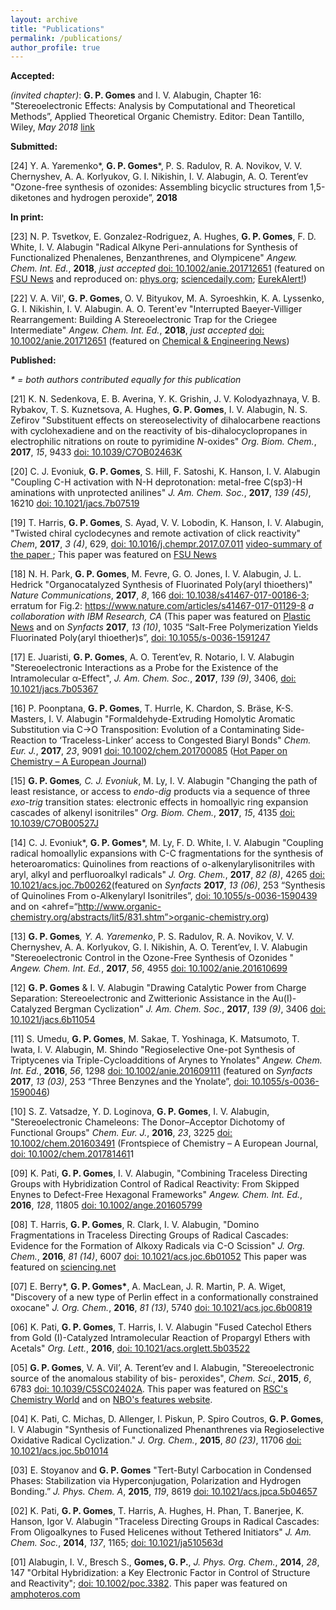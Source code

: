```yaml
---
layout: archive
title: "Publications"
permalink: /publications/
author_profile: true
---
```


<b>Accepted:</b>

<i>(invited chapter)</i>: <b>G. P. Gomes</b> and I. V. Alabugin, Chapter 16: "Stereoelectronic Effects: Analysis by Computational and Theoretical Methods”, Applied Theoretical Organic Chemistry. Editor: Dean Tantillo, Wiley, <i>May 2018</i> <a href= "http://www.worldscientific.com/worldscibooks/10.1142/q0119">link</a>

<b>Submitted:</b>

[24] Y. A. Yaremenko*, <b>G. P. Gomes</b>*, P. S. Radulov, R. A. Novikov, V. V. Chernyshev, A. A. Korlyukov, G. I. Nikishin, I. V. Alabugin, A. O. Terent’ev "Ozone-free synthesis of ozonides: Assembling bicyclic structures from 1,5-diketones and hydrogen peroxide”, <b>2018</b>

<b>In print:</b>

[23] N. P. Tsvetkov, E. Gonzalez-Rodriguez, A. Hughes, <b>G. P. Gomes</b>, F. D. White, I. V. Alabugin "Radical Alkyne Peri-annulations for Synthesis of Functionalized Phenalenes, Benzanthrenes, and Olympicene" <i>Angew. Chem. Int. Ed.</i>, <b>2018</b>,  <i>just accepted</i> <a href="http://onlinelibrary.wiley.com/doi/10.1002/anie.201712651/epdf">doi: 10.1002/anie.201712651</a> (featured on <a href=“http://news.fsu.edu/news/science-technology/2018/02/20/researchers-achieve-olympic-ring-molecule-breakthrough-just-time-winter-games/”>FSU News</a> and reproduced on: <a href="https://phys.org/news/2018-02-olympic-molecule-breakthrough-winter-games.html">phys.org</a>; <a href="https://www.sciencedaily.com/releases/2018/02/180220143511.htm">sciencedaily.com</a>; <a href="https://www.eurekalert.org/pub_releases/2018-02/fsu-ra021918.php">EurekAlert!</a>)

[22] V. A. Vil', <b>G. P. Gomes</b>, O. V. Bityukov, M. A. Syroeshkin, K. A. Lyssenko, G. I. Nikishin, I. V. Alabugin. A. O. Terent'ev "Interrupted Baeyer-Villiger Rearrangement: Building A Stereoelectronic Trap for the Criegee Intermediate" <i>Angew. Chem. Int. Ed.</i>, <b>2018</b>,  <i>just accepted</i> <a href="http://onlinelibrary.wiley.com/doi/10.1002/anie.201712651/epdf">doi: 10.1002/anie.201712651</a> (featured on <a href=“https://cen.acs.org/articles/96/i7/Elusive-Criegee-reaction-intermediate-captured.html”>Chemical & Engineering News</a>)

<b>Published:</b>

<i>* = both authors contributed equally for this publication</i>

[21] K. N. Sedenkova, E. B. Averina, Y. K. Grishin, J. V. Kolodyazhnaya, V. B. Rybakov, T. S. Kuznetsova, A. Hughes, <b>G. P. Gomes</b>, I. V. Alabugin, N. S. Zefirov "Substituent effects on stereoselectivity of dihalocarbene reactions with cyclohexadiene and on the reactivity of bis-dihalocyclopropanes in electrophilic nitrations on route to pyrimidine <i>N</i>-oxides" <i>Org. Biom. Chem.</i>, <b>2017</b>,  <i>15</i>, 9433 <a href="http://pubs.rsc.org/en/Content/ArticleLanding/2017/OB/C7OB02463K#!divAbstract">doi: 10.1039/C7OB02463K</a>

[20] C. J. Evoniuk, <b>G. P. Gomes</b>, S. Hill, F. Satoshi, K. Hanson, I. V. Alabugin "Coupling C-H activation with N-H deprotonation: metal-free C(sp3)-H aminations with unprotected anilines"  <i>J. Am. Chem. Soc.</i>, <b>2017</b>, <i>139 (45)</i>, 16210 <a href="http://pubs.acs.org/doi/pdf/10.1021/jacs.7b07519">doi: 10.1021/jacs.7b07519</a>

[19] T. Harris, <b>G. P. Gomes</b>, S. Ayad, V. V. Lobodin, K. Hanson, I. V. Alabugin, "Twisted chiral cyclodecynes and remote activation of click reactivity" <i>Chem</i>, <b>2017</b>, <i>3 (4)</i>, 629, <a href="http://www.cell.com/chem/abstract/S2451-9294(17)30318-2">doi: 10.1016/j.chempr.2017.07.011</a> <a href= "http://s3.amazonaws.com/pclive-elsevier/proofs/elsevier/CHEMPR/256/images/mmc2.mp4">video-summary of the paper </a>; This paper was featured on <a href= "http://news.fsu.edu/news/science-technology/2017/10/09/fsu-scientists-twist-make-better-chemical-reactions/">FSU News</a>

[18] N. H. Park, <b>G. P. Gomes</b>, M. Fevre, G. O. Jones, I. V. Alabugin, J. L. Hedrick "Organocatalyzed Synthesis of Fluorinated Poly(aryl thioethers)" <i>Nature Communications</i>, <b>2017</b>, <i>8</i>, 166 <a href="https://www.nature.com/articles/s41467-017-00186-3.epdf">doi: 10.1038/s41467-017-00186-3</a>; erratum for Fig.2: <a href=“https://www.nature.com/articles/s41467-017-01129-8”>https://www.nature.com/articles/s41467-017-01129-8</a> <i>a collaboration with IBM Research, CA</i> (This paper was featured on <a href= "http://www.plasticsnews.com/article/20170804/NEWS/170809937/ibm-researchers-create-new-family-of-fluoropolymers">Plastic News</a> and on <i>Synfacts</i> <b>2017</b>, <i>13 (10)</i>, 1035 “Salt-Free Polymerization Yields Fluorinated Poly(aryl thioether)s”, <a href="https://www.thieme-connect.com/products/ejournals/pdf/10.1055/s-0036-1590439.pdf">doi: 10.1055/s-0036-1591247</a>

[17] E. Juaristi, <b>G. P. Gomes</b>, A. O. Terent’ev, R. Notario, I. V. Alabugin "Stereoelectronic Interactions as a Probe for the Existence of the Intramolecular α-Effect", <i>J. Am. Chem. Soc.</i>, <b>2017</b>,  <i>139 (9)</i>, 3406, <a href="http://pubs.acs.org/doi/abs/10.1021/jacs.7b05367">doi: 10.1021/jacs.7b05367</a>

[16] P. Poonptana, <b>G. P. Gomes</b>, T. Hurrle, K. Chardon, S. Bräse, K-S. Masters, I. V. Alabugin "Formaldehyde-Extruding Homolytic Aromatic Substitution via C->O Transposition: Evolution of a Contaminating Side-Reaction to ‘Traceless-Linker’ access to Congested Biaryl Bonds"  <i>Chem. Eur. J.</i>, <b>2017</b>,  <i>23</i>, 9091 <a href="http://onlinelibrary.wiley.com/doi/10.1002/chem.201700085/epdf">doi: 10.1002/chem.201700085</a> (<a href="http://onlinelibrary.wiley.com/journal/10.1002/(ISSN)1521-3765/homepage/2111_hotpaper.html">Hot Paper on Chemistry – A European Journal</a>)

[15] <b>G. P. Gomes</b>*, C. J. Evoniuk*, M. Ly, I. V. Alabugin "Changing the path of least resistance, or access to <i>endo-dig</i> products via a sequence of three <i>exo-trig</i> transition states: electronic effects in homoallyic ring expansion cascades of alkenyl isonitriles" <i>Org. Biom. Chem.</i>, <b>2017</b>,  <i>15</i>, 4135 <a href="http://pubs.rsc.org/en/content/articlelanding/2014/OB/C7OB00527J#!divAbstract">doi: 10.1039/C7OB00527J</a>

[14] C. J. Evoniuk*, <b>G. P. Gomes</b>*, M. Ly, F. D. White, I. V. Alabugin "Coupling radical homoallylic expansions with C-C fragmentations for the synthesis of heteroaromatics: Quinolines from reactions of o-alkenylarylisonitriles with aryl, alkyl and perfluoroalkyl radicals" <i>J. Org. Chem.</i>, <b>2017</b>,  <i>82 (8)</i>, 4265 <a href="http://pubs.acs.org/doi/abs/10.1021/acs.joc.7b00262?journalCode=joceah#.WOJ74BJ3Ebs.facebook">doi: 10.1021/acs.joc.7b00262</a>(featured on <i>Synfacts</i> <b>2017</b>, <i>13 (06)</i>, 253 “Synthesis of Quinolines From o-Alkenylaryl Isonitriles”, <a href="https://www.thieme-connect.com/products/ejournals/pdf/10.1055/s-0036-1590439.pdf">doi: 10.1055/s-0036-1590439</a> and on 
<ahref=“http://www.organic-chemistry.org/abstracts/lit5/831.shtm”>organic-chemistry.org</a>)

[13] <b>G. P. Gomes</b>*, Y. A. Yaremenko*, P. S. Radulov, R. A. Novikov, V. V. Chernyshev, A. A. Korlyukov, G. I. Nikishin, A. O. Terent’ev, I. V. Alabugin "Stereoelectronic Control in the Ozone-Free Synthesis of Ozonides " <i>Angew. Chem. Int. Ed.</i>, <b>2017</b>,  <i>56</i>, 4955 <a href="http://onlinelibrary.wiley.com/doi/10.1002/anie.201610699/abstract">doi: 10.1002/anie.201610699</a>

[12] <b>G. P. Gomes</b> & I. V. Alabugin "Drawing Catalytic Power from Charge Separation: Stereoelectronic and Zwitterionic Assistance in the Au(I)-Catalyzed Bergman Cyclization" <i>J. Am. Chem. Soc.</i>, <b>2017</b>,  <i>139 (9)</i>, 3406 <a href="http://pubs.acs.org/doi/abs/10.1021/jacs.6b11054?journalCode=jacsat&quickLinkVolume=139&quickLinkPage=3406&selectedTab=citation&volume=139">doi: 10.1021/jacs.6b11054</a>

[11] S. Umedu, <b>G. P. Gomes</b>, M. Sakae, T. Yoshinaga, K. Matsumoto, T. Iwata, I. V. Alabugin, M. Shindo "Regioselective One-pot Synthesis of Triptycenes via Triple-Cycloadditions of Arynes to Ynolates" <i>Angew. Chem. Int. Ed.</i>, <b>2016</b>,  <i>56</i>, 1298 <a href="http://onlinelibrary.wiley.com/doi/10.1002/anie.201609111/full">doi: 10.1002/anie.201609111</a> (featured on <i>Synfacts</i> <b>2017</b>, <i>13 (03)</i>, 253 “Three Benzynes and the Ynolate”, <a href="https://www.thieme-connect.com/products/ejournals/html/10.1055/s-0036-1590046">doi: 10.1055/s-0036-1590046</a>)

[10] S. Z. Vatsadze, Y. D. Loginova, <b>G. P. Gomes</b>, I. V. Alabugin, "Stereoelectronic Chameleons: The Donor–Acceptor Dichotomy of Functional Groups" <i>Chem. Eur. J.</i>, <b>2016</b>,  <i>23</i>, 3225 <a href="http://onlinelibrary.wiley.com/doi/10.1002/chem.201603491/epdf">doi: 10.1002/chem.201603491</a> (Frontspiece of Chemistry – A European Journal, <a href="http://onlinelibrary.wiley.com/doi/10.1002/chem.201781461/abstract">doi: 10.1002/chem.201781461</a>1

[09] K. Pati, <b>G. P. Gomes</b>, I. V. Alabugin, "Combining Traceless Directing Groups with Hybridization Control of Radical Reactivity: From Skipped Enynes to Defect-Free Hexagonal Frameworks" <i>Angew. Chem. Int. Ed.</i>, <b>2016</b>,  <i>128</i>, 11805 <a href="http://onlinelibrary.wiley.com/doi/10.1002/anie.201605799/full">doi: 10.1002/ange.201605799</a>

[08] T. Harris, <b>G. P. Gomes</b>, R. Clark, I. V. Alabugin, "Domino Fragmentations in Traceless Directing Groups of Radical Cascades: Evidence for the Formation of Alkoxy Radicals via C-O Scission" <i>J. Org. Chem.</i>, <b>2016</b>, <i>81 (14)</i>, 6007  <a href="http://pubs.acs.org/doi/pdf/10.1021/acs.joc.6b01052">doi: 10.1021/acs.joc.6b01052</a> This paper was featured on <a href= "http://www.sciencing.net/paperDetails?eid=0,35025">sciencing.net</a>

[07] E. Berry*, <b>G. P. Gomes*</b>, A. MacLean, J. R. Martin, P. A. Wiget, "Discovery of a new type of Perlin effect in a conformationally constrained oxocane" <i>J. Org. Chem.</i>, <b>2016</b>, <i>81 (13)</i>, 5740  <a href="http://pubs.acs.org/doi/pdf/10.1021/acs.joc.6b00819">doi: 10.1021/acs.joc.6b00819</a>

[06] K. Pati, <b>G. P. Gomes</b>, T. Harris, I. V. Alabugin "Fused Catechol Ethers from Gold (I)-Catalyzed Intramolecular Reaction of Propargyl Ethers with Acetals" <i>Org. Lett.</i>, <b>2016</b>,  <a href="http://pubs.acs.org/doi/abs/10.1021/acs.orglett.5b03522">doi: 10.1021/acs.orglett.5b03522</a>

[05] <b>G. P. Gomes</b>, V. A. Vil’, A. Terent’ev and I. Alabugin, "Stereoelectronic source of the anomalous stability of bis- peroxides", <i>Chem. Sci.</i>, <b>2015</b>, <i>6</i>, 6783 <a href="http://pubs.rsc.org/en/content/articlelanding/2015/sc/c5sc02402a?iscitedby=True#!divAbstract">doi: 10.1039/C5SC02402A</a>. This paper was featured on <a href= "http://www.rsc.org/chemistryworld/2015/10/peroxides-stabilise-drug-molecules">RSC's Chemistry World</a> and on <a href="http://nbo6.chem.wisc.edu/feature.htm">NBO's features website</a>.

[04] K. Pati, C. Michas, D. Allenger, I. Piskun, P. Spiro Coutros, <b>G. P. Gomes</b>, I. V Alabugin "Synthesis of Functionalized Phenanthrenes via Regioselective Oxidative Radical Cyclization." <i>J. Org. Chem.</i>, <b>2015</b>, <i>80 (23)</i>, 11706 <a href="http://pubs.acs.org/doi/abs/10.1021/acs.joc.5b01014">doi: 10.1021/acs.joc.5b01014</a>

[03] E. Stoyanov and <b>G. P. Gomes</b> "Tert-Butyl Carbocation in Condensed Phases: Stabilization via Hyperconjugation, Polarization and Hydrogen Bonding.” <i>J. Phys. Chem. A</i>, <b>2015</b>, <i>119</i>, 8619 <a href="http://pubs.acs.org/doi/abs/10.1021/acs.jpca.5b04657">doi: 10.1021/acs.jpca.5b04657</a>

[02] K. Pati, <b>G. P. Gomes</b>, T. Harris, A. Hughes, H. Phan, T. Banerjee, K. Hanson, Igor V. Alabugin "Traceless Directing Groups in Radical Cascades: From Oligoalkynes to Fused Helicenes without Tethered Initiators" <i>J. Am. Chem. Soc.</i>, <b>2014</b>, <i>137</i>, 1165; <a href="http://pubs.acs.org/doi/abs/10.1021/ja510563d">doi: 10.1021/ja510563d</a>

[01] Alabugin, I. V., Bresch S., <b>Gomes, G. P.</b>, <i>J. Phys. Org. Chem.</i>, <b>2014</b>, <i>28</i>, 147 "Orbital Hybridization: a Key Electronic Factor in Control of Structure and Reactivity"; <a href="http://onlinelibrary.wiley.com/doi/10.1002/poc.3382/abstract">doi: 10.1002/poc.3382</a>. This paper was featured on <a href= "https://amphoteros.com/2016/06/29/the-good-old-hybridization/">amphoteros.com</a>
